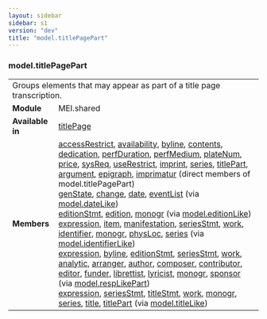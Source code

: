 ```yaml
---
layout: sidebar
sidebar: s1
version: "dev"
title: "model.titlePagePart"
---
```

<div class="classSpec model">
   <h3 id="model.titlePagePart">model.titlePagePart</h3>
   <table class="wovenodd">
      <tr>
         <td colspan="2" class="wovenodd-col2">Groups elements that may appear as part of a title page transcription.</td>
      </tr>
      <tr>
         <td class="wovenodd-col1"><strong>Module</strong></td>
         <td class="wovenodd-col2">MEI.shared</td>
      </tr>
      <tr>
         <td class="wovenodd-col1"><strong>Available in</strong></td>
         <td class="wovenodd-col2">
            <div class="parent">
               <div><a class="link_odd_elementSpec" href="{{ site.baseurl }}/{{ page.version }}/elements/titlepage.html">titlePage</a></div>
            </div>
         </td>
      </tr>
      <tr>
         <td class="wovenodd-col1"><strong>Members</strong></td>
         <td class="wovenodd-col2">
            <div class="parent">
               <div><a class="link_odd_elementSpec" href="{{ site.baseurl }}/{{ page.version }}/elements/accessrestrict.html">accessRestrict</a>, <a class="link_odd_elementSpec" href="{{ site.baseurl }}/{{ page.version }}/elements/availability.html">availability</a>, <a class="link_odd_elementSpec" href="{{ site.baseurl }}/{{ page.version }}/elements/byline.html">byline</a>, <a class="link_odd_elementSpec" href="{{ site.baseurl }}/{{ page.version }}/elements/contents.html">contents</a>, <a class="link_odd_elementSpec" href="{{ site.baseurl }}/{{ page.version }}/elements/dedication.html">dedication</a>, <a class="link_odd_elementSpec" href="{{ site.baseurl }}/{{ page.version }}/elements/perfduration.html">perfDuration</a>, <a class="link_odd_elementSpec" href="{{ site.baseurl }}/{{ page.version }}/elements/perfmedium.html">perfMedium</a>, <a class="link_odd_elementSpec" href="{{ site.baseurl }}/{{ page.version }}/elements/platenum.html">plateNum</a>, <a class="link_odd_elementSpec" href="{{ site.baseurl }}/{{ page.version }}/elements/price.html">price</a>, <a class="link_odd_elementSpec" href="{{ site.baseurl }}/{{ page.version }}/elements/sysreq.html">sysReq</a>, <a class="link_odd_elementSpec" href="{{ site.baseurl }}/{{ page.version }}/elements/userestrict.html">useRestrict</a>, <a class="link_odd_elementSpec" href="{{ site.baseurl }}/{{ page.version }}/elements/imprint.html">imprint</a>, <a class="link_odd_elementSpec" href="{{ site.baseurl }}/{{ page.version }}/elements/series.html">series</a>, <a class="link_odd_elementSpec" href="{{ site.baseurl }}/{{ page.version }}/elements/titlepart.html">titlePart</a>, <a class="link_odd_elementSpec" href="{{ site.baseurl }}/{{ page.version }}/elements/argument.html">argument</a>, <a class="link_odd_elementSpec" href="{{ site.baseurl }}/{{ page.version }}/elements/epigraph.html">epigraph</a>, <a class="link_odd_elementSpec" href="{{ site.baseurl }}/{{ page.version }}/elements/imprimatur.html">imprimatur</a> (direct members of model.titlePagePart)
               </div>
               <div><a class="link_odd_elementSpec" href="{{ site.baseurl }}/{{ page.version }}/model-classes/genstate.html">genState</a>, <a class="link_odd_elementSpec" href="{{ site.baseurl }}/{{ page.version }}/model-classes/change.html">change</a>, <a class="link_odd_elementSpec" href="{{ site.baseurl }}/{{ page.version }}/model-classes/date.html">date</a>, <a class="link_odd_elementSpec" href="{{ site.baseurl }}/{{ page.version }}/model-classes/eventlist.html">eventList</a><span> (via <a class="link_odd_classSpec" href="{{ site.baseurl }}/{{ page.version }}/model-classes/model.datelike.html">model.dateLike</a>)</span></div>
               <div><a class="link_odd_elementSpec" href="{{ site.baseurl }}/{{ page.version }}/model-classes/editionstmt.html">editionStmt</a>, <a class="link_odd_elementSpec" href="{{ site.baseurl }}/{{ page.version }}/model-classes/edition.html">edition</a>, <a class="link_odd_elementSpec" href="{{ site.baseurl }}/{{ page.version }}/model-classes/monogr.html">monogr</a><span> (via <a class="link_odd_classSpec" href="{{ site.baseurl }}/{{ page.version }}/model-classes/model.editionlike.html">model.editionLike</a>)</span></div>
               <div><a class="link_odd_elementSpec" href="{{ site.baseurl }}/{{ page.version }}/model-classes/expression.html">expression</a>, <a class="link_odd_elementSpec" href="{{ site.baseurl }}/{{ page.version }}/model-classes/item.html">item</a>, <a class="link_odd_elementSpec" href="{{ site.baseurl }}/{{ page.version }}/model-classes/manifestation.html">manifestation</a>, <a class="link_odd_elementSpec" href="{{ site.baseurl }}/{{ page.version }}/model-classes/seriesstmt.html">seriesStmt</a>, <a class="link_odd_elementSpec" href="{{ site.baseurl }}/{{ page.version }}/model-classes/work.html">work</a>, <a class="link_odd_elementSpec" href="{{ site.baseurl }}/{{ page.version }}/model-classes/identifier.html">identifier</a>, <a class="link_odd_elementSpec" href="{{ site.baseurl }}/{{ page.version }}/model-classes/monogr.html">monogr</a>, <a class="link_odd_elementSpec" href="{{ site.baseurl }}/{{ page.version }}/model-classes/physloc.html">physLoc</a>, <a class="link_odd_elementSpec" href="{{ site.baseurl }}/{{ page.version }}/model-classes/series.html">series</a><span> (via <a class="link_odd_classSpec" href="{{ site.baseurl }}/{{ page.version }}/model-classes/model.identifierlike.html">model.identifierLike</a>)</span></div>
               <div><a class="link_odd_elementSpec" href="{{ site.baseurl }}/{{ page.version }}/model-classes/expression.html">expression</a>, <a class="link_odd_elementSpec" href="{{ site.baseurl }}/{{ page.version }}/model-classes/byline.html">byline</a>, <a class="link_odd_elementSpec" href="{{ site.baseurl }}/{{ page.version }}/model-classes/editionstmt.html">editionStmt</a>, <a class="link_odd_elementSpec" href="{{ site.baseurl }}/{{ page.version }}/model-classes/seriesstmt.html">seriesStmt</a>, <a class="link_odd_elementSpec" href="{{ site.baseurl }}/{{ page.version }}/model-classes/work.html">work</a>, <a class="link_odd_elementSpec" href="{{ site.baseurl }}/{{ page.version }}/model-classes/analytic.html">analytic</a>, <a class="link_odd_elementSpec" href="{{ site.baseurl }}/{{ page.version }}/model-classes/arranger.html">arranger</a>, <a class="link_odd_elementSpec" href="{{ site.baseurl }}/{{ page.version }}/model-classes/author.html">author</a>, <a class="link_odd_elementSpec" href="{{ site.baseurl }}/{{ page.version }}/model-classes/composer.html">composer</a>, <a class="link_odd_elementSpec" href="{{ site.baseurl }}/{{ page.version }}/model-classes/contributor.html">contributor</a>, <a class="link_odd_elementSpec" href="{{ site.baseurl }}/{{ page.version }}/model-classes/editor.html">editor</a>, <a class="link_odd_elementSpec" href="{{ site.baseurl }}/{{ page.version }}/model-classes/funder.html">funder</a>, <a class="link_odd_elementSpec" href="{{ site.baseurl }}/{{ page.version }}/model-classes/librettist.html">librettist</a>, <a class="link_odd_elementSpec" href="{{ site.baseurl }}/{{ page.version }}/model-classes/lyricist.html">lyricist</a>, <a class="link_odd_elementSpec" href="{{ site.baseurl }}/{{ page.version }}/model-classes/monogr.html">monogr</a>, <a class="link_odd_elementSpec" href="{{ site.baseurl }}/{{ page.version }}/model-classes/sponsor.html">sponsor</a><span> (via <a class="link_odd_classSpec" href="{{ site.baseurl }}/{{ page.version }}/model-classes/model.resplikepart.html">model.respLikePart</a>)</span></div>
               <div><a class="link_odd_elementSpec" href="{{ site.baseurl }}/{{ page.version }}/model-classes/expression.html">expression</a>, <a class="link_odd_elementSpec" href="{{ site.baseurl }}/{{ page.version }}/model-classes/seriesstmt.html">seriesStmt</a>, <a class="link_odd_elementSpec" href="{{ site.baseurl }}/{{ page.version }}/model-classes/titlestmt.html">titleStmt</a>, <a class="link_odd_elementSpec" href="{{ site.baseurl }}/{{ page.version }}/model-classes/work.html">work</a>, <a class="link_odd_elementSpec" href="{{ site.baseurl }}/{{ page.version }}/model-classes/monogr.html">monogr</a>, <a class="link_odd_elementSpec" href="{{ site.baseurl }}/{{ page.version }}/model-classes/series.html">series</a>, <a class="link_odd_elementSpec" href="{{ site.baseurl }}/{{ page.version }}/model-classes/title.html">title</a>, <a class="link_odd_elementSpec" href="{{ site.baseurl }}/{{ page.version }}/model-classes/titlepart.html">titlePart</a><span> (via <a class="link_odd_classSpec" href="{{ site.baseurl }}/{{ page.version }}/model-classes/model.titlelike.html">model.titleLike</a>)</span></div>
            </div>
         </td>
      </tr>
   </table>
</div>